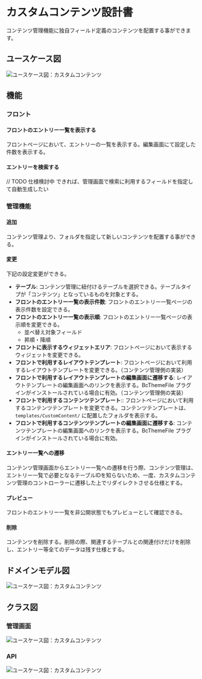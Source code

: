 # カスタムコンテンツ設計書

コンテンツ管理機能に独自フィールド定義のコンテンツを配置する事ができます。

## ユースケース図

![ユースケース図：カスタムコンテンツ](../../../svg/use_case/bc-custom-content/custom_contents.svg)

 
## 機能
### フロント
#### フロントのエントリー一覧を表示する
フロントページにおいて、エントリーの一覧を表示する。編集画面にて設定した件数を表示する。

#### エントリーを検索する
// TODO 仕様検討中
できれば、管理画面で検索に利用するフィールドを指定して自動生成したい
 
### 管理機能
#### 追加
コンテンツ管理より、フォルダを指定して新しいコンテンツを配置する事ができる。


#### 変更
下記の設定変更ができる。

- **テーブル**: コンテンツ管理に紐付けるテーブルを選択できる。テーブルタイプが「コンテンツ」となっているものを対象とする。
- **フロントのエントリー一覧の表示件数**:  フロントのエントリー一覧ページの表示件数を設定できる。
- **フロントのエントリー一覧の表示順**:  フロントのエントリー一覧ページの表示順を変更できる。
  - 並べ替え対象フィールド 
  - 昇順・降順
- **フロントに表示するウィジェットエリア**: フロントページにおいて表示するウィジェットを変更できる。
- **フロントで利用するレイアウトテンプレート**: フロントページにおいて利用するレイアウトテンプレートを変更できる。（コンテンツ管理側の実装）
- **フロントで利用するレイアウトテンプレートの編集画面に遷移する**: レイアウトテンプレートの編集画面へのリンクを表示する。BcThemeFile プラグインがインストールされている場合に有効。（コンテンツ管理側の実装）
- **フロントで利用するコンテンツテンプレート**:: フロントページにおいて利用するコンテンツテンプレートを変更できる。コンテンツテンプレートは、`templates/CustomContent/` に配置したフォルダを表示する。  
- **フロントで利用するコンテンツテンプレートの編集画面に遷移する**: コンテンツテンプレートの編集画面へのリンクを表示する。BcThemeFile プラグインがインストールされている場合に有効。

#### エントリー一覧への遷移
コンテンツ管理画面からエントリー一覧への遷移を行う際、コンテンツ管理は、エントリー一覧で必要となるテーブルIDを知らないため、一度、カスタムコンテンツ管理のコントローラーに遷移した上でリダイレクトさせる仕様とする。

#### プレビュー
フロントのエントリー一覧を非公開状態でもプレビューとして確認できる。

#### 削除
コンテンツを削除する。削除の際、関連するテーブルとの関連付けだけを削除し、エントリー等全てのデータは残す仕様とする。

 
## ドメインモデル図
![ユースケース図：カスタムコンテンツ](../../../svg/domain_model/bc-custom-content/custom_contents.svg)

 
## クラス図
### 管理画面
![ユースケース図：カスタムコンテンツ](../../../svg/class/bc-custom-content/manage_custom_contents.svg)

 
### API
![ユースケース図：カスタムコンテンツ](../../../svg/class/bc-custom-content/api_custom_contents.svg)
